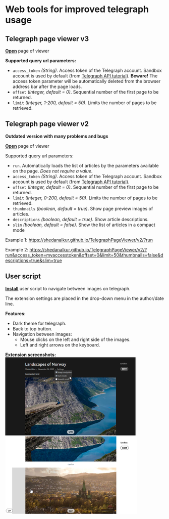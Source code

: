 
# Web tools for improved telegraph usage

## Telegraph page viewer v3

**[Open](https://shedanalkur.github.io/TelegraphPageViewer/ "Page")** page of viewer



**Supported query url parameters:**
- `access_token` *(String)*.
Access token of the Telegraph account. Sandbox account is used by default (from [Telegraph API tutorial](https://telegra.ph/api "Telegraph API tutorial")).
**Beware!** The access token parameter will be automatically deleted from the browser address bar after the page loads.
- `offset` *(Integer, default = 0)*.
Sequential number of the first page to be returned.
- `limit` *(Integer, 1-200, default = 50)*.
Limits the number of pages to be retrieved.

## Telegraph page viewer v2

**Outdated version with many problems and bugs** 

**[Open](https://shedanalkur.github.io/TelegraphPageViewer/v2/?run "Page")** page of viewer

Supported query url parameters:
- `run`.
Automatically loads the list of articles by the parameters available on the page.
*Does not require a value*.
- `access_token` *(String)*.
Access token of the Telegraph account. Sandbox account is used by default (from [Telegraph API tutorial](https://telegra.ph/api "Telegraph API tutorial")).
- `offset` *(Integer, default = 0)*.
Sequential number of the first page to be returned.
- `limit` *(Integer, 0-200, default = 50)*.
Limits the number of pages to be retrieved.
- `thumbnails` *(boolean, default = true)*.
Show page preview images of articles.
- `descriptions` *(boolean, default = true)*.
Show article descriptions.
- `slim` *(boolean, default = false)*.
Show the list of articles in a compact mode

Example 1: https://shedanalkur.github.io/TelegraphPageViewer/v2/?run

Example 2: https://shedanalkur.github.io/TelegraphPageViewer/v2/?run&access_token=myaccesstoken&offset=0&limit=50&thumbnails=false&descriptions=true&slim=true


## User script

**[Install](https://github.com/ShedanAlkur/TelegraphPageViewer/raw/main/Telegraph_image_navigation.user.js "Install")** user script to navigate between images on telegraph.

The extension settings are placed in the drop-down menu in the author/date line.

**Features:**
- Dark theme for telegraph.
- Back to top button.
- Navigation between images:
	- Mouse clicks on the left and right side of the images.
	- Left and right arrows on the keyboard.

**Extension screenshots:**
![Extension_screenshot_1](assets/Extension_screenshot_1.png)
![Extension_screenshot_1](assets/Extension_screenshot_2.png)